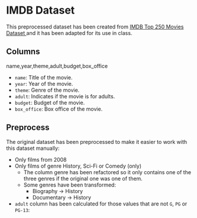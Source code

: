 # IMDB Dataset

This preprocessed dataset has been created from [IMDB Top 250 Movies Dataset
](https://www.kaggle.com/datasets/rajugc/imdb-top-250-movies-dataset) and it has been adapted for its use in class.

## Columns

name,year,theme,adult,budget,box_office

- `name`: Title of the movie.
- `year`: Year of the movie.
- `theme`: Genre of the movie.
- `adult`: Indicates if the movie is for adults.
- `budget`: Budget of the movie.
- `box_office`: Box office of the movie.

## Preprocess

The original dataset has been preprocessed to make it easier to work with this dataset manually:

- Only films from 2008
- Only films of genre History, Sci-Fi or Comedy (only)
  - The column genre has been refactored so it only contains one of the three genres if the original one was one of them.
  - Some genres have been transformed:
    - Biography -> History
    - Documentary -> History
- `adult` column has been calculated for those values that are not `G`, `PG` or `PG-13`:
